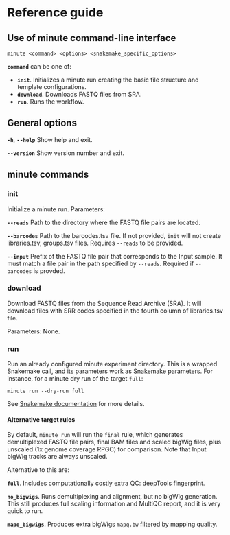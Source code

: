 # Reference guide

## Use of minute command-line interface

    minute <command> <options> <snakemake_specific_options>

**`command`** can be one of:

- **`init`**. Initializes a minute run creating the basic file structure and
template configurations.
- **`download`**. Downloads FASTQ files from SRA.
- **`run`**. Runs the workflow.

## General options

**`-h`**, **`--help`** Show help and exit.

**`--version`** Show version number and exit.


## minute commands

### init

Initialize a minute run. Parameters:

**`--reads`** Path to the directory where the FASTQ file pairs are located.

**`--barcodes`** Path to the barcodes.tsv file. If not provided, `init` will
not create libraries.tsv, groups.tsv files. Requires `--reads` to be provided.

**`--input`** Prefix of the FASTQ file pair that corresponds to the Input sample.
It must match a file pair in the path specified by `--reads`. Required if 
`--barcodes` is provded.  


### download

Download FASTQ files from the Sequence Read Archive (SRA). It will download
files with SRR codes specified in the fourth column of libraries.tsv file. 

Parameters: None.

### run

Run an already configured minute experiment directory. This is a wrapped 
Snakemake call, and its parameters work as Snakemake parameters. For instance,
for a minute dry run of the target `full`:

    minute run --dry-run full

See [Snakemake documentation](https://snakemake.readthedocs.io/) for more details.


#### Alternative target rules

By default, `minute run` will run the `final` rule, which generates demultiplexed
FASTQ file pairs, final BAM files and scaled bigWig files, plus unscaled (1x 
genome coverage RPGC) for comparison. Note that Input bigWig tracks are always
unscaled.

Alternative to this are:

**`full`**. Includes computationally costly extra QC: deepTools fingerprint.

**`no_bigwigs`**. Runs demultiplexing and alignment, but no bigWig generation. This
still produces full scaling information and MultiQC report, and it is very quick
to run.

**`mapq_bigwigs`**. Produces extra bigWigs `mapq.bw` filtered by mapping quality.

